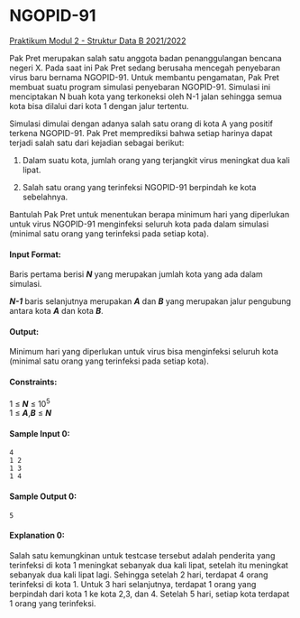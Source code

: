# NGOPID-91
[Praktikum Modul 2 - Struktur Data B 2021/2022](https://www.hackerrank.com/contests/alpro-its-sd-m2-b-2022/challenges)

Pak Pret merupakan salah satu anggota badan penanggulangan bencana negeri X. Pada saat ini Pak Pret sedang berusaha mencegah penyebaran virus baru bernama NGOPID-91. Untuk membantu pengamatan, Pak Pret membuat suatu program simulasi penyebaran NGOPID-91. Simulasi ini menciptakan N buah kota yang terkoneksi oleh N-1 jalan sehingga semua kota bisa dilalui dari kota 1 dengan jalur tertentu.

Simulasi dimulai dengan adanya salah satu orang di kota A yang positif terkena NGOPID-91. Pak Pret memprediksi bahwa setiap harinya dapat terjadi salah satu dari kejadian sebagai berikut:

1. Dalam suatu kota, jumlah orang yang terjangkit virus meningkat dua kali lipat.
  
2. Salah satu orang yang terinfeksi NGOPID-91 berpindah ke kota sebelahnya.

Bantulah Pak Pret untuk menentukan berapa minimum hari yang diperlukan untuk virus NGOPID-91 menginfeksi seluruh kota pada dalam simulasi (minimal satu orang yang terinfeksi pada setiap kota).

#### Input Format:
Baris pertama berisi **_N_** yang merupakan jumlah kota yang ada dalam simulasi.

**_N-1_** baris selanjutnya merupakan **_A_** dan **_B_** yang merupakan jalur pengubung antara kota **_A_** dan kota **_B_**.

#### Output:
Minimum hari yang diperlukan untuk virus bisa menginfeksi seluruh kota (minimal satu orang yang terinfeksi pada setiap kota).

#### Constraints:
1 ≤ **_N_** ≤ 10<sup>5</sup><br>
1 ≤ **_A_**,**_B_** ≤ **_N_**

#### Sample Input 0:
```
4
1 2
1 3
1 4
```

#### Sample Output 0:
```
5
```

#### Explanation 0:
Salah satu kemungkinan untuk testcase tersebut adalah penderita yang terinfeksi di kota 1 meningkat sebanyak dua kali lipat, setelah itu meningkat sebanyak dua kali lipat lagi. Sehingga setelah 2 hari, terdapat 4 orang terinfeksi di kota 1. Untuk 3 hari selanjutnya, terdapat 1 orang yang berpindah dari kota 1 ke kota 2,3, dan 4. Setelah 5 hari, setiap kota terdapat 1 orang yang terinfeksi.
